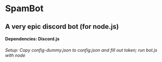 # SpamBot
## A very epic discord bot (for node.js)
#### Dependencies: Discord.js
###### Setup: Copy config-dummy.json to config.json and fill out token; run bot.js with node
